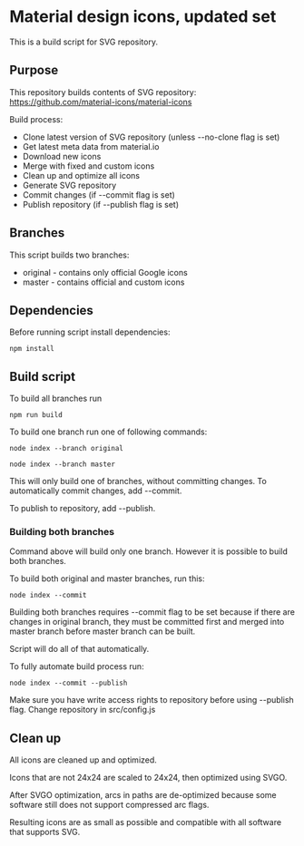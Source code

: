 # Material design icons, updated set

This is a build script for SVG repository.

## Purpose

This repository builds contents of SVG repository: https://github.com/material-icons/material-icons

Build process:
* Clone latest version of SVG repository (unless --no-clone flag is set)
* Get latest meta data from material.io
* Download new icons
* Merge with fixed and custom icons
* Clean up and optimize all icons
* Generate SVG repository
* Commit changes (if --commit flag is set)
* Publish repository (if --publish flag is set)

## Branches

This script builds two branches:
* original - contains only official Google icons
* master - contains official and custom icons


## Dependencies

Before running script install dependencies:

```
npm install
```

## Build script

To build all branches run
```
npm run build
```

To build one branch run one of following commands:
```
node index --branch original
```
```
node index --branch master
```

This will only build one of branches, without committing changes. To automatically commit changes, add --commit.

To publish to repository, add --publish.

### Building both branches

Command above will build only one branch. However it is possible to build both branches.

To build both original and master branches, run this:
```
node index --commit
```

Building both branches requires --commit flag to be set because if there are changes in original branch, they must be committed first and merged into master branch before master branch can be built.

Script will do all of that automatically.

To fully automate build process run:
```
node index --commit --publish
```

Make sure you have write access rights to repository before using --publish flag. Change repository in src/config.js


## Clean up

All icons are cleaned up and optimized.

Icons that are not 24x24 are scaled to 24x24, then optimized using SVGO.

After SVGO optimization, arcs in paths are de-optimized because some software still does not support compressed arc flags.

Resulting icons are as small as possible and compatible with all software that supports SVG.
